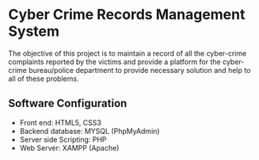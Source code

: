 # Cyber Crime Records Management System
The objective of this project is to maintain a record of all the cyber-crime complaints reported by the victims and provide a platform for the cyber-crime bureau/police department to provide necessary solution and help to all of these problems.

## Software Configuration
* Front end: HTML5, CSS3
* Backend database: MYSQL (PhpMyAdmin)
* Server side Scripting: PHP
* Web Server: XAMPP (Apache)
